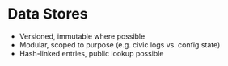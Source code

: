 # Data Stores

- Versioned, immutable where possible
- Modular, scoped to purpose (e.g. civic logs vs. config state)
- Hash-linked entries, public lookup possible
